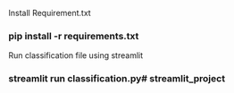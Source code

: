 Install Requirement.txt 

### pip install -r requirements.txt


Run classification file using streamlit


### streamlit run classification.py# streamlit_project
